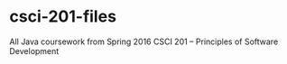 # csci-201-files
All Java coursework from Spring 2016 CSCI 201 – Principles of Software Development
